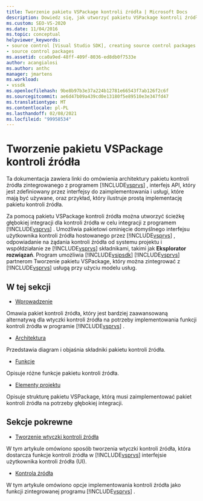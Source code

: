 ```yaml
---
title: Tworzenie pakietu VSPackage kontroli źródła | Microsoft Docs
description: Dowiedz się, jak utworzyć pakietu VSPackage kontroli źródła, która tworzy ścieżkę głębokiej integracji na potrzeby kontroli źródła w celu integracji z programem Visual Studio.
ms.custom: SEO-VS-2020
ms.date: 11/04/2016
ms.topic: conceptual
helpviewer_keywords:
- source control [Visual Studio SDK], creating source control packages
- source control packages
ms.assetid: cca0a9ed-48ff-409f-8036-ed8db0f7533e
author: acangialosi
ms.author: anthc
manager: jmartens
ms.workload:
- vssdk
ms.openlocfilehash: 9be8b97b3e37a224b12781e66543f7ab126f2c6f
ms.sourcegitcommit: ae6d47b09a439cd0e13180f5e89510e3e347fd47
ms.translationtype: MT
ms.contentlocale: pl-PL
ms.lasthandoff: 02/08/2021
ms.locfileid: "99958534"
---
```

# <a name="create-a-source-control-vspackage"></a>Tworzenie pakietu VSPackage kontroli źródła
Ta dokumentacja zawiera linki do omówienia architektury pakietu kontroli źródła zintegrowanego z programem [!INCLUDE[vsprvs](../../code-quality/includes/vsprvs_md.md)] , interfejs API, który jest zdefiniowany przez interfejsy do zaimplementowania i usługi, które mają być używane, oraz przykład, który ilustruje prostą implementację pakietu kontroli źródła.

 Za pomocą pakietu VSPackage kontroli źródła można utworzyć ścieżkę głębokiej integracji dla kontroli źródła w celu integracji z programem [!INCLUDE[vsprvs](../../code-quality/includes/vsprvs_md.md)] . Umożliwia pakietowi ominięcie domyślnego interfejsu użytkownika kontroli źródła hostowanego przez [!INCLUDE[vsprvs](../../code-quality/includes/vsprvs_md.md)] , odpowiadanie na żądania kontroli źródła od systemu projektu i współdziałanie ze [!INCLUDE[vsprvs](../../code-quality/includes/vsprvs_md.md)] składnikami, takimi jak **Eksplorator rozwiązań**. Program umożliwia [!INCLUDE[vsipsdk](../../extensibility/includes/vsipsdk_md.md)] [!INCLUDE[vsprvs](../../code-quality/includes/vsprvs_md.md)] partnerom Tworzenie pakietu VSPackage, który można zintegrować z [!INCLUDE[vsprvs](../../code-quality/includes/vsprvs_md.md)] usługą przy użyciu modelu usług.

## <a name="in-this-section"></a>W tej sekcji
- [Wprowadzenie](../../extensibility/internals/getting-started-with-source-control-vspackages.md)

 Omawia pakiet kontroli źródła, który jest bardziej zaawansowaną alternatywą dla wtyczki kontroli źródła na potrzeby implementowania funkcji kontroli źródła w programie [!INCLUDE[vsprvs](../../code-quality/includes/vsprvs_md.md)] .

- [Architektura](../../extensibility/internals/source-control-vspackage-architecture.md)

 Przedstawia diagram i objaśnia składniki pakietu kontroli źródła.

- [Funkcje](../../extensibility/internals/source-control-vspackage-features.md)

 Opisuje różne funkcje pakietu kontroli źródła.

- [Elementy projektu](../../extensibility/internals/source-control-vspackage-design-elements.md)

 Opisuje strukturę pakietu VSPackage, którą musi zaimplementować pakiet kontroli źródła na potrzeby głębokiej integracji.

## <a name="related-sections"></a>Sekcje pokrewne
- [Tworzenie wtyczki kontroli źródła](../../extensibility/internals/creating-a-source-control-plug-in.md)

 W tym artykule omówiono sposób tworzenia wtyczki kontroli źródła, która dostarcza funkcje kontroli źródła w [!INCLUDE[vsprvs](../../code-quality/includes/vsprvs_md.md)] interfejsie użytkownika kontroli źródła (UI).

- [Kontrola źródła](../../extensibility/internals/source-control.md)

 W tym artykule omówiono opcje implementowania kontroli źródła jako funkcji zintegrowanej programu [!INCLUDE[vsprvs](../../code-quality/includes/vsprvs_md.md)] .
